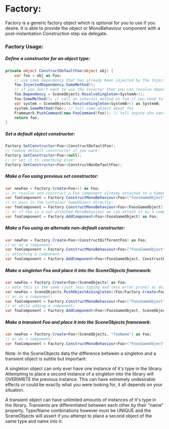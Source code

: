 # Factory:

Factory is a generic factory object which is optional for you to use if you desire.  It is able to provide the object or MonoBehaviour component with a post-instantiation Construction step via delegate.

### Factory Usage:

##### Define a constructor for an object type:
```csharp
private object ConstructDefaultFoo(object obj) {
    var foo = obj as Foo;
    // use some dependency that has already been injected by the Injector:
    foo.InjectedDependency.SomeMethod(); 
    // if you don't want to use the Injector then you can resolve dependencies here however you want for ex (assuming SceneObjects):
    foo.Dependency = SceneObjects.ResolveSingleton<SystemA>(); 
    foo.SomeMethod(); // call an internal method on foo if you need to
    var system = SceneObjects.ResolveSingleton<SystemB>() as SystemB;
    system.SomeMethod(foo); // tell some object about foo
    Framework.PushCommand(new FooCommand(foo)); // tell anyone who wants to know all about foo
    return foo;
}
```
##### Set a default object constructor:
```csharp
Factory.SetConstructor<Foo>(ConstructDefaultFoo);
// remove default constructor if you want:
Factory.SetConstructor<Foo>(null);
// or set it to something else:
Factory.SetConstructor<Foo>(ConstructNonDefaultFoo);
```
##### Make a Foo using previous set constructor:
```csharp
var newFoo = Factory.Create<Foo>() as Foo;
// or resolve and construct a Foo component already attached to a GameObject in one step from a GameObject's name:
var fooComponent = Factory.ConstructMonoBehaviour<Foo>("FoosGameObject") as Foo;
// or pass in the container GameObject directly:
var fooComponent = Factory.ConstructMonoBehaviour<Foo>(FoosGameObject) as Foo;
// or if Foo is a non attached MonoBehaviour we can attach it as a component to a GameObject:
var fooComponent = Factory.AddComponent<Foo>(FoosGameObject) as Foo;
```
##### Make a Foo using an alternate non-default constructor:
```csharp
var newFoo = Factory.Create<Foo>(ConstructDifferentFoo) as Foo;
// or as a component:
var fooComponent = Factory.ConstructMonoBehaviour<Foo>("FoosGameObject", ConstructDifferentFoo) as Foo;
// attaching a component:
var fooComponent = Factory.AddComponent<Foo>(FoosGameObject, ConstructDifferentFoo) as Foo;
```
##### Make a singleton Foo and place it into the SceneObjects framework:
```csharp
var newFoo = Factory.Create<Foo>(SceneObjects) as Foo;
// note this is the same (just less typing and less error prone) as doing:
var newFoo = SceneObjects.PushObjectAsSingleton((Foo)Factory.Create<Foo>()) as Foo;
// or as a component:
var fooComponent = Factory.ConstructMonoBehaviour<Foo>("FoosGameObject", SceneObjects) as Foo;
// or while adding a component:
var fooComponent = Factory.AddComponent<Foo>(FoosGameObject, SceneObjects) as Foo;
```
##### Make a transient Foo and place it into the SceneObjects framework:
```csharp
var newFoo = Factory.Create<Foo>(SceneObjects, "fooName") as Foo;
// or as a component:
var fooComponent = Factory.ConstructMonoBehaviour<Foo>("FoosGameObject", SceneObjects, "fooName") as Foo;
```

Note: In the SceneObjects data the difference between a singleton and a transient object is subtle but important:

A singleton object can only ever have one instance of it's type in the library.  Attempting to place a second instance of a singleton into the library will OVERWRITE the previous instance.  This can have extremely undesirable effects or could be exactly what you were looking for, it all depends on your situation.

A transient object can have unlimited amounts of instances of it's type in the library.  Transients are differentiated between each other by their "name" property.  Type/Name combinations however must be UNIQUE and the SceneObjects will assert if you attempt to place a second object of the same type and name into it.